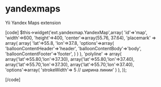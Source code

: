 yandexmaps
==========

Yii Yandex Maps extension

[code]
	$this->widget('ext.yandexmap.YandexMap',array(
		'id'=>'map',
		'width'=>600,
		'height'=>400,
		'center'=>array(55.76, 37.64),
		'placemark' => array(
			array(
				'lat'=>55.8,
				'lon'=>37.8,
				'options'=>array(
					'balloonContentHeader'=>'header',
					'balloonContentBody'=>'body',
					'balloonContentFooter'=>'footer',
				)
			)
		),
		'polyline' => array(
			array('lat'=>55.80,'lon'=>37.30),
			array('lat'=>55.80,'lon'=>37.40),
            		array('lat'=>55.70,'lon'=>37.30),
            		array('lat'=>55.70,'lon'=>37.40),
			'options'=>array(
				'strokeWidth'=> 5 // ширина линии'
			)
		),
	));

[/code]

